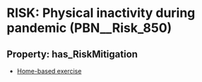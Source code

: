 # RISK: __Physical inactivity during pandemic__ (PBN__Risk_850)

## Property: has_RiskMitigation

* [Home-based exercise](PBN__RiskMitigation_1174)

